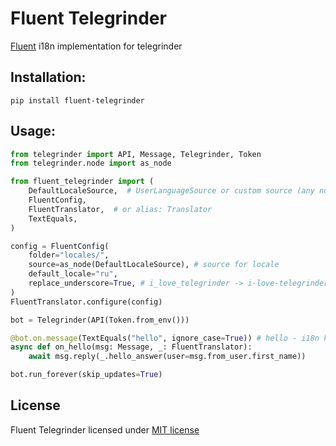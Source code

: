 # Fluent Telegrinder
[Fluent](https://projectfluent.org) i18n implementation for telegrinder

## Installation:
```shell
pip install fluent-telegrinder
```

## Usage:
```python
from telegrinder import API, Message, Telegrinder, Token
from telegrinder.node import as_node

from fluent_telegrinder import (
    DefaultLocaleSource,  # UserLanguageSource or custom source (any node, returns str)
    FluentConfig,
    FluentTranslator,  # or alias: Translator
    TextEquals,
)

config = FluentConfig(
    folder="locales/",
    source=as_node(DefaultLocaleSource), # source for locale
    default_locale="ru",
    replace_underscore=True, # i_love_telegrinder -> i-love-telegrinder
)
FluentTranslator.configure(config)

bot = Telegrinder(API(Token.from_env()))

@bot.on.message(TextEquals("hello", ignore_case=True)) # hello - i18n key (hello, привет)
async def on_hello(msg: Message, _: FluentTranslator):
    await msg.reply(_.hello_answer(user=msg.from_user.first_name))

bot.run_forever(skip_updates=True)
```

## License
Fluent Telegrinder licensed under [MIT license](./LICENSE)
